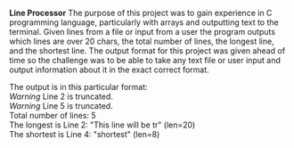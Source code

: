 **Line Processor**
The purpose of this project was to gain experience in C programming language, particularly with arrays and outputting text to the terminal. Given lines from a file or input from a user the program outputs which lines are over 20 chars, the total number of lines, the longest line, and the shortest line. The output format for this project was given ahead of time so the challenge was to be able to take any text file or user input and output information about it in the exact correct format.

The output is in this particular format:  
*Warning* Line 2 is truncated.  
*Warning* Line 5 is truncated.  
Total number of lines: 5  
The longest is Line 2: "This line will be tr" (len=20)  
The shortest is Line 4: "shortest" (len=8)  
